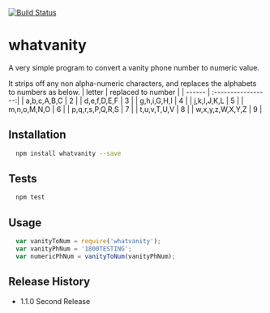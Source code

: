[![Build Status](https://travis-ci.org/gitbaron/whatvanity.svg?branch=dev)](https://travis-ci.org/gitbaron/whatvanity)

# whatvanity
A very simple program to convert a vanity phone number to numeric value.

It strips off any non alpha-numeric characters, and replaces the alphabets to numbers as below.
| letter | replaced to number |
| ------ | :-----------------:|
| a,b,c,A,B,C | 2 |
| d,e,f,D,E,F | 3 |
| g,h,i,G,H,I | 4 |
| j,k,l,J,K,L | 5 |
| m,n,o,M,N,O | 6 |
| p,q,r,s,P,Q,R,S | 7 |
| t,u,v,T,U,V | 8 |
| w,x,y,z,W,X,Y,Z | 9 |

## Installation

```bash
  npm install whatvanity --save
```

## Tests

```bash
  npm test
```

## Usage

```javascript
  var vanityToNum = require('whatvanity');
  var vanityPhNum = '1800TESTING';
  var numericPhNum = vanityToNum(vanityPhNum);
```

## Release History

* 1.1.0 Second Release
